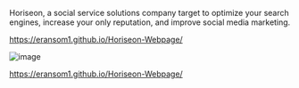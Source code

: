 Horiseon, a social service solutions company target to optimize your search engines, increase your only reputation, and improve social media marketing.

https://eransom1.github.io/Horiseon-Webpage/

![image](https://user-images.githubusercontent.com/95004183/147421981-471a7806-adc8-4103-addb-db3bf1194afb.png)

 https://eransom1.github.io/Horiseon-Webpage/
